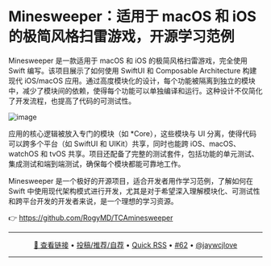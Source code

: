 Minesweeper：适用于 macOS 和 iOS 的极简风格扫雷游戏，开源学习范例
===

Minesweeper 是一款适用于 macOS 和 iOS 的极简风格扫雷游戏，完全使用 Swift 编写。该项目展示了如何使用 SwiftUI 和 Composable Architecture 构建现代 iOS/macOS 应用。通过高度模块化的设计，每个功能被隔离到独立的模块中，减少了模块间的依赖，使得每个功能可以单独编译和运行。这种设计不仅简化了开发流程，也提高了代码的可测试性。

![image](https://github.com/user-attachments/assets/4e6ef89f-df02-4737-943f-6c336d031fc3)

应用的核心逻辑被放入专门的模块（如 *Core），这些模块与 UI 分离，使得代码可以跨多个平台（如 SwiftUI 和 UIKit）共享，同时也能跨 iOS、macOS、watchOS 和 tvOS 共享。项目还配备了完整的测试套件，包括功能的单元测试、集成测试和端到端测试，确保每个模块都能可靠地工作。

Minesweeper 是一个极好的开源项目，适合开发者用作学习范例，了解如何在 Swift 中使用现代架构模式进行开发，尤其是对于希望深入理解模块化、可测试性和跨平台开发的开发者来说，是一个理想的学习资源。

👉 https://github.com/RogyMD/TCAminesweeper

---

<p align="center">
<a href="https://github.com/RogyMD/TCAminesweeper" target="_blank">🔗 查看链接</a> • 
<a href="https://github.com/jaywcjlove/quick-rss/issues/new/choose" target="_blank">投稿/推荐/自荐</a> • 
<a href="https://wangchujiang.com/quick-rss/feeds/index.html" target="_blank">Quick RSS</a> • 
<a href="https://github.com/jaywcjlove/quick-rss/issues/62" target="_blank">#62</a> • 
<a href="https://github.com/jaywcjlove" target="_blank">@jaywcjlove</a>
</p>

---
    